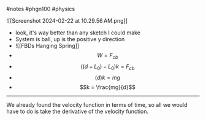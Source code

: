 #notes #phgn100 #physics

![[Screenshot 2024-02-22 at 10.29.56 AM.png]]
- look, it's way better than any sketch I could make
- System is ball, up is the positive y direction
- ![[FBDs Hanging Spring]]
- $$W = F_{cb}$$
- $$((d+L_{0})-L_{0})k = F_{cb}$$
- $$(d)k = mg$$
- $$k = \frac{mg}{d}$$

---

We already found the velocity function in terms of time, so all we would have to do is take the derivative of the velocity function. 